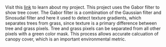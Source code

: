 Visit this [link](https://docs.google.com/presentation/d/1ZAubwmyWarU33zYq42n2C6wNyTUj4JejcqoXDK75evc/edit?usp=sharing) to learn about my project. This project uses the Gabor filter to show tree cover. The Gabor filter is a combination of the Gaussian filter and Sinosudal filter and here it used to detect texture gradients, which separates trees from grass, since texture is a primary difference between tree and grass pixels. Tree and grass pixels can be separated from all other pixels with a green color mask. This process allows accurate calcuation of canopy cover, which is an important environmental metric.
